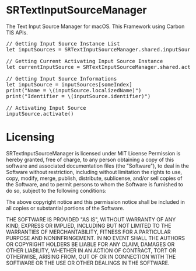 SRTextInputSourceManager
========================

The Text Input Source Manager for macOS. This Framework using Carbon TIS APIs.

<pre>
// Getting Input Source Instance List
let inputSources = SRTextInputSourceManager.shared.inputSources

// Getting Current Activating Input Source Instance
let currentInputSource = SRTextInputSourceManager.shared.activatingInputSource

// Getting Input Source Informations
let inputSource = inputSources[someIndex]
print("Name = \(inputSource.localizedName)")
print("Identifier = \(inputSource.identifier)")

// Activating Input Source
inputSource.activate()
</pre>

# Licensing

SRTextInputSourceManager is licensed under MIT License Permission is hereby granted, free of charge, to any person obtaining a copy of this software and associated documentation files (the "Software"), to deal in the Software without restriction, including without limitation the rights to use, copy, modify, merge, publish, distribute, sublicense, and/or sell copies of the Software, and to permit persons to whom the Software is furnished to do so, subject to the following conditions:

The above copyright notice and this permission notice shall be included in all copies or substantial portions of the Software.

THE SOFTWARE IS PROVIDED "AS IS", WITHOUT WARRANTY OF ANY KIND, EXPRESS OR IMPLIED, INCLUDING BUT NOT LIMITED TO THE WARRANTIES OF MERCHANTABILITY, FITNESS FOR A PARTICULAR PURPOSE AND NONINFRINGEMENT. IN NO EVENT SHALL THE AUTHORS OR COPYRIGHT HOLDERS BE LIABLE FOR ANY CLAIM, DAMAGES OR OTHER LIABILITY, WHETHER IN AN ACTION OF CONTRACT, TORT OR OTHERWISE, ARISING FROM, OUT OF OR IN CONNECTION WITH THE SOFTWARE OR THE USE OR OTHER DEALINGS IN THE SOFTWARE.
